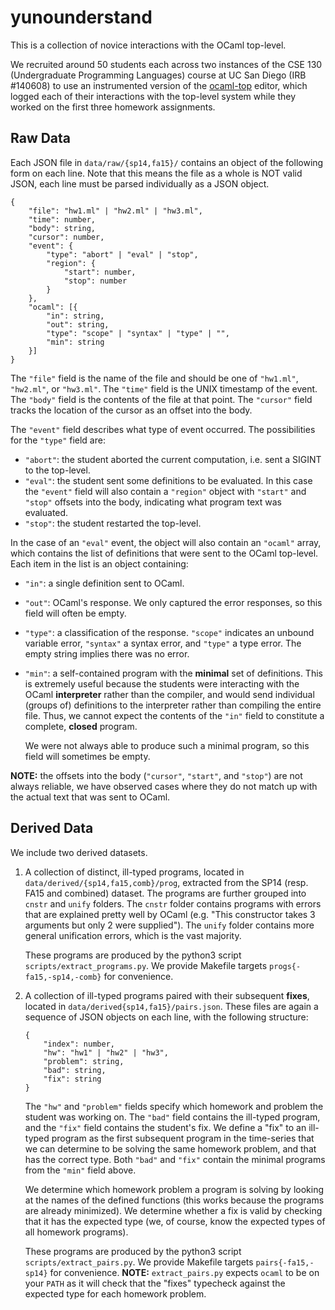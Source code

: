 yunounderstand
==============

This is a collection of novice interactions with the OCaml top-level. 

We recruited around 50 students each across two instances of the CSE 130
(Undergraduate Programming Languages) course at UC San Diego (IRB #140608) 
to use an instrumented version of the [ocaml-top] editor, which logged
each of their interactions with the top-level system while they worked
on the first three homework assignments.

[ocaml-top]: https://www.typerex.org/ocaml-top.html


Raw Data
--------

Each JSON file in `data/raw/{sp14,fa15}/` contains an object of the
following form on each line. Note that this means the file as a whole is
NOT valid JSON, each line must be parsed individually as a JSON object.

```
{
    "file": "hw1.ml" | "hw2.ml" | "hw3.ml",
    "time": number,
    "body": string,
    "cursor": number,
    "event": {
        "type": "abort" | "eval" | "stop",
        "region": {
            "start": number,
            "stop": number
        }
    },
    "ocaml": [{
        "in": string,
        "out": string,
        "type": "scope" | "syntax" | "type" | "",
        "min": string
    }]
}
```

The `"file"` field is the name of the file and should be one of
`"hw1.ml"`, `"hw2.ml"`, or `"hw3.ml"`. The `"time"` field is the UNIX
timestamp of the event. The `"body"` field is the contents of the file
at that point. The `"cursor"` field tracks the location of the cursor as
an offset into the body.

The `"event"` field describes what type of event occurred. The
possibilities for the `"type"` field are:

- `"abort"`: the student aborted the current computation, i.e. sent a
  SIGINT to the top-level.
- `"eval"`: the student sent some definitions to be evaluated. In this
  case the `"event"` field will also contain a `"region"` object with
  `"start"` and `"stop"` offsets into the body, indicating what program
  text was evaluated. 
- `"stop"`: the student restarted the top-level.

In the case of an `"eval"` event, the object will also contain an
`"ocaml"` array, which contains the list of definitions that were sent
to the OCaml top-level. Each item in the list is an object containing:

- `"in"`: a single definition sent to OCaml.
- `"out"`: OCaml's response. We only captured the error responses, so
  this field will often be empty.
- `"type"`: a classification of the response. `"scope"` indicates an
  unbound variable error, `"syntax"` a syntax error, and `"type"` a type
  error. The empty string implies there was no error.
- `"min"`: a self-contained program with the **minimal** set of definitions. 
  This is extremely useful because the students were interacting with the OCaml
  **interpreter** rather than the compiler, and would send individual (groups of)
  definitions to the interpreter rather than compiling the entire file. Thus,
  we cannot expect the contents of the `"in"` field to constitute a complete,
  **closed** program.

  We were not always able to produce such a minimal program, so this field 
  will sometimes be empty.
  
**NOTE:** the offsets into the body (`"cursor"`, `"start"`, and `"stop"`)
are not always reliable, we have observed cases where they do not match up 
with the actual text that was sent to OCaml.
  

Derived Data
------------

We include two derived datasets.

1. A collection of distinct, ill-typed programs, located in
   `data/derived/{sp14,fa15,comb}/prog`, extracted from the SP14
   (resp. FA15 and combined) dataset. The programs are further grouped
   into `cnstr` and `unify` folders. The `cnstr` folder contains
   programs with errors that are explained pretty well by OCaml
   (e.g. "This constructor takes 3 arguments but only 2 were supplied").
   The `unify` folder contains more general unification errors, which is
   the vast majority.
   
   These programs are produced by the python3 script `scripts/extract_programs.py`.
   We provide Makefile targets `progs{-fa15,-sp14,-comb}` for convenience.

2. A collection of ill-typed programs paired with their subsequent
   **fixes**, located in `data/derived{sp14,fa15}/pairs.json`. These
   files are again a sequence of JSON objects on each line, with the
   following structure:
   
   ```
   {
       "index": number,
       "hw": "hw1" | "hw2" | "hw3",
       "problem": string,
       "bad": string,
       "fix": string
   }
   ```
   
   The `"hw"` and `"problem"` fields specify which homework and problem
   the student was working on. The `"bad"` field contains the ill-typed
   program, and the `"fix"` field contains the student's fix. We define
   a "fix" to an ill-typed program as the first subsequent program in
   the time-series that we can determine to be solving the same homework
   problem, and that has the correct type. Both `"bad"` and `"fix"` 
   contain the minimal programs from the `"min"` field above.
   
   We determine which homework problem a program is solving by looking
   at the names of the defined functions (this works because the
   programs are already minimized). We determine whether a fix is valid
   by checking that it has the expected type (we, of course, know the
   expected types of all homework programs).

   These programs are produced by the python3 script `scripts/extract_pairs.py`.
   We provide Makefile targets `pairs{-fa15,-sp14}` for convenience.
   **NOTE:** `extract_pairs.py` expects `ocaml` to be on your `PATH` as it will
   check that the "fixes" typecheck against the expected type for each homework
   problem.
